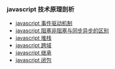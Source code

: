 ### javascript 技术原理剖析

- <a href="./javascript 事件驱动机制.md">javascript 事件驱动机制</a>
- <a href="./javascript 阻塞非阻塞与同步异步的区别.md">javascript 阻塞非阻塞与同步异步的区别</a>
- <a href="./javascript 堆栈.md">javascript 堆栈</a>
- <a href="./javascript 跨域.md">javascript 跨域</a>
- <a href="./javascript 继承.md">javascript 继承</a>
- <a href="./javascript 闭包.md">javascript 闭包</a>
